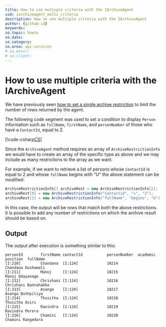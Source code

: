 ```yaml
---
title: How to use multiple criteria with the IArchiveAgent
uid: iarchiveagent_multi_criteria
description: How to use multiple criteria with the IArchiveAgent
author: {github-id}
keywords: 
so.topic: howto
so.date:
so.category: 
so.area: api-services
# so.envir:
# so.client:
---
```


# How to use multiple criteria with the IArchiveAgent

We have previously seen [how to set a single archive restriction][1] to limit the number of rows returned by the agent.

The following code segment was used to set a condition to display `Person` information such as `fullName`, `firstName`, and `personNumber` of those who have a `ContactId`, equal to 2.

[!code-csharp[CS](includes/iarchiveagent-person.cs?range=14)]

Since the `ArchiveAgent` method requires an array of `ArchiveRestrictionInfo` we would have to create an array of the specific type as above and we may include as many restrictions to the array as we want.

For example, if we want to retrieve a list of persons whose `ContactId` is equal to 2 and whose `fullName` begins with "U" the above statement can be modified:

```csharp
ArchiveRestrictionInfo[] archiveRest = new ArchiveRestrictionInfo[2];
archiveRest[0] = new ArchiveRestrictionInfo("contactid", "=", "2");
archiveRest[1] = new ArchiveRestrictionInfo("fullName", "begins", "U");
```

In this case, the output will be rows that match both the above restrictions. It is possible to add any number of restrictions on which the archive result should be based on.

## Output

The output after execution is something similar to this:

```text
personId        firstName contactId           personNumber  academic  position  fullName
[I:210]         Chandana  [I:124]             10214                           Chandana Dushamali
[I:211]         Manoj     [I:124]             10215                           Manoj Udayanage
[I:212]         Chrishani [I:124]             10216                           Chrishani Bannahakke
[I:213]         Asanga    [I:124]             10217                           Asanga Buthpitiya
[I:214]         Thusitha  [I:124]             10218                           Thusitha Asiri
[I:215]         Ravindra  [I:124]             10219                           Ravindra Perera
[I:216]         Chamini   [I:124]             10220                           Chamini Rangedara
```

<!-- Referenced links -->
[1]: iarchiveagent.md
